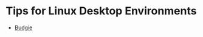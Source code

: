 # Tips for Linux Desktop Environments

* [Budgie](https://github.com/eam-00/Linux-Notes/blob/main/Desktop-Environments/Budgie.md)

